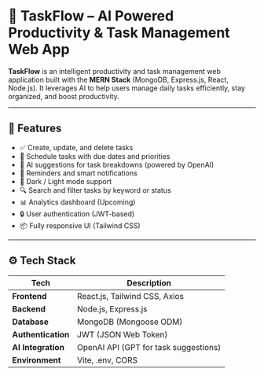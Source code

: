 # 🚀 TaskFlow – AI Powered Productivity & Task Management Web App

**TaskFlow** is an intelligent productivity and task management web application built with the **MERN Stack** (MongoDB, Express.js, React, Node.js). It leverages AI to help users manage daily tasks efficiently, stay organized, and boost productivity.

---

## 📌 Features

- ✅ Create, update, and delete tasks
- 📅 Schedule tasks with due dates and priorities
- 🧠 AI suggestions for task breakdowns (powered by OpenAI)
- 🔔 Reminders and smart notifications
- 🌙 Dark / Light mode support
- 🔍 Search and filter tasks by keyword or status
- 📊 Analytics dashboard (Upcoming)
- 🔒 User authentication (JWT-based)
- 📦 Fully responsive UI (Tailwind CSS)

---

## ⚙️ Tech Stack

| Tech | Description |
|------|-------------|
| **Frontend** | React.js, Tailwind CSS, Axios |
| **Backend** | Node.js, Express.js |
| **Database** | MongoDB (Mongoose ODM) |
| **Authentication** | JWT (JSON Web Token) |
| **AI Integration** | OpenAI API (GPT for task suggestions) |
| **Environment** | Vite, .env, CORS |


